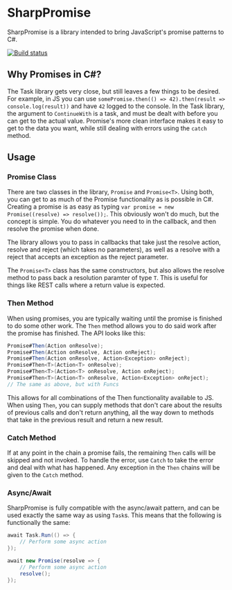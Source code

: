 # SharpPromise

SharpPromise is a library intended to bring JavaScript's promise patterns to C#.

[![Build status](https://ci.appveyor.com/api/projects/status/0hd8gh5fci88hmtr?svg=true)](https://ci.appveyor.com/project/legacybass/sharppromise)

## Why Promises in C#?
The Task library gets very close, but still leaves a few things to be desired. For example, in JS you can use `somePromise.then(() => 42).then(result => console.log(result))` and have `42` logged to the console. In the Task library, the argument to `ContinueWith` is a task, and must be dealt with before you can get to the actual value. Promise's more clean interface makes it easy to get to the data you want, while still dealing with errors using the `catch` method.

## Usage
### Promise Class
There are two classes in the library, `Promise` and `Promise<T>`. Using both, you can get to as much of the Promise functionality as is possible in C#. Creating a promise is as easy as typing `var promise = new Promise((resolve) => resolve());`. This obviously won't do much, but the concept is simple. You do whatever you need to in the callback, and then resolve the promise when done.

The library allows you to pass in callbacks that take just the resolve action, resolve and reject (which takes no parameters), as well as a resolve with a reject that accepts an exception as the reject parameter.

The `Promise<T>` class has the same constructors, but also allows the resolve method to pass back a resolution paramter of type `T`. This is useful for things like REST calls where a return value is expected.

### Then Method
When using promises, you are typically waiting until the promise is finished to do some other work. The `Then` method allows you to do said work after the promise has finished. The API looks like this:

```C#
Promise#Then(Action onResolve);
Promise#Then(Action onResolve, Action onReject);
Promise#Then(Action onResolve, Action<Exception> onReject);
Promise#Then<T>(Action<T> onResolve);
Promise#Then<T>(Action<T> onResolve, Action onReject);
Promise#Then<T>(Action<T> onResolve, Action<Exception> onReject);
// The same as above, but with Funcs
```

This allows for all combinations of the Then functionality available to JS. When using `Then`, you can supply methods that don't care about the results of previous calls and don't return anything, all the way down to methods that take in the previous result and return a new result.

### Catch Method
If at any point in the chain a promise fails, the remaining `Then` calls will be skipped and not invoked. To handle the error, use `Catch` to take the error and deal with what has happened. Any exception in the `Then` chains will be given to the `Catch` method.

### Async/Await
SharpPromise is fully compatible with the async/await pattern, and can be used exactly the same way as using `Task`s. This means that the following is functionally the same:

```C#
await Task.Run(() => {
	// Perform some async action
});

await new Promise(resolve => {
	// Perform some async action
	resolve();
});
```